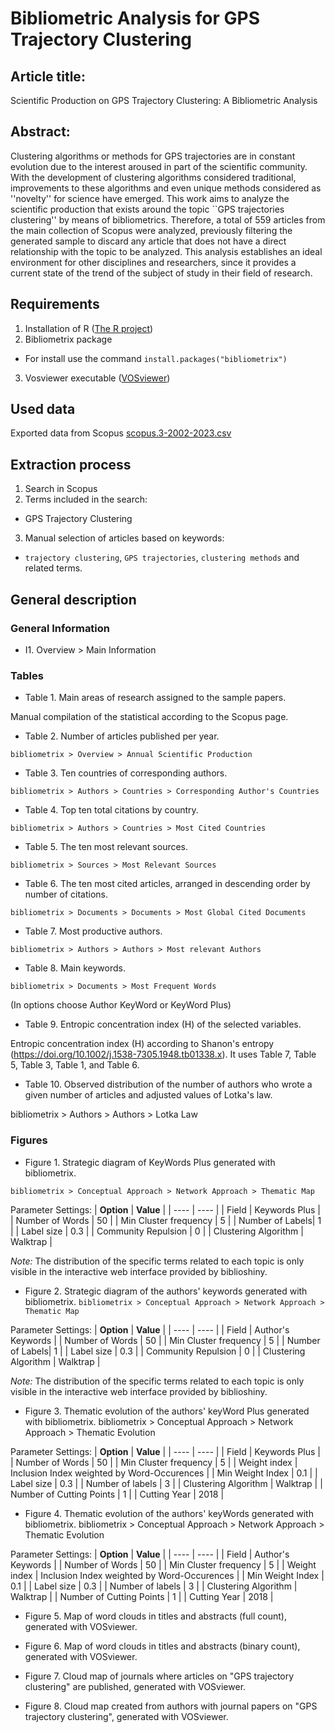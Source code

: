 # Bibliometric Analysis for GPS Trajectory Clustering

## Article title:

Scientific Production on GPS Trajectory Clustering: A Bibliometric Analysis

## Abstract:

Clustering algorithms or methods for GPS trajectories are in constant evolution due to the interest aroused in part of the scientific community. 
With the development of clustering algorithms considered traditional, improvements to these algorithms and even unique methods considered as ''novelty'' for science have emerged. 
This work aims to analyze the scientific production that exists around the topic ``GPS trajectories clustering'' by means of bibliometrics. 
Therefore, a total of 559 articles from the main collection of Scopus were analyzed, previously filtering the generated sample to discard any article that does not have a direct relationship with the topic to be analyzed. 
This analysis establishes an ideal environment for other disciplines and researchers, since it provides a current state of the trend of the subject of study in their field of research.

## Requirements

1. Installation of R ([The R project](https://www.r-project.org/))
2. Bibliometrix package
- For install use the command `install.packages("bibliometrix")`
3. Vosviewer executable ([VOSviewer](https://www.vosviewer.com/))

## Used data

Exported data from Scopus  [scopus.3-2002-2023.csv](https://github.com/gary-reyes-zambrano/Bibliometric-Analysis-for-GPS-Trajectory-Clustering/blob/main/Scopus_Export_2002-2023_(Extracted%20on%2025-jan-2024).csv)

## Extraction process

1. Search in Scopus
2. Terms included in the search:
- GPS Trajectory Clustering
3. Manual selection of articles based on keywords:
- `trajectory clustering`, `GPS trajectories`, `clustering methods` and related terms.

<!-- ### Terminos excluidos -->

## General description

### General Information
- I1. Overview > Main Information

### Tables
- Table 1. Main areas of research assigned to the sample papers.

Manual compilation of the statistical according to the Scopus page.

- Table 2. Number of articles published per year.

`bibliometrix > Overview > Annual Scientific Production`

- Table 3. Ten countries of corresponding authors.

`bibliometrix > Authors > Countries > Corresponding Author's Countries`

- Table 4. Top ten total citations by country.

`bibliometrix > Authors > Countries > Most Cited Countries`

- Table 5. The ten most relevant sources.

`bibliometrix > Sources > Most Relevant Sources`

- Table 6. The ten most cited articles, arranged in descending order by number of citations.

`bibliometrix > Documents > Documents > Most Global Cited Documents`

- Table 7. Most productive authors.

`bibliometrix > Authors > Authors > Most relevant Authors`

- Table 8. Main keywords.

`bibliometrix > Documents > Most Frequent Words`

(In options choose Author KeyWord or KeyWord Plus)

- Table 9. Entropic concentration index (H) of the selected variables.

Entropic concentration index (H) according to Shanon's entropy (https://doi.org/10.1002/j.1538-7305.1948.tb01338.x).
It uses Table 7, Table 5, Table 3, Table 1, and Table 6.

- Table 10. Observed distribution of the number of authors who wrote a given number of articles and adjusted values of Lotka's law.

bibliometrix > Authors > Authors > Lotka Law


### Figures
- Figure 1. Strategic diagram of KeyWords Plus generated with bibliometrix.

`bibliometrix > Conceptual Approach > Network Approach > Thematic Map`

Parameter Settings:
| **Option** | **Value** |
| ---- | ---- |
| Field |  Keywords Plus    |
| Number of Words | 50 |
| Min Cluster frequency | 5 |
| Number of Labels| 1 |
| Label size | 0.3 |
| Community Repulsion | 0 |
| Clustering Algorithm | Walktrap |

*Note:* The distribution of the specific terms related to each topic is only visible in the interactive web interface provided by biblioshiny.

- Figure 2. Strategic diagram of the authors' keywords generated with bibliometrix.
`bibliometrix > Conceptual Approach > Network Approach > Thematic Map`

Parameter Settings:
| **Option** | **Value** |
| ---- | ---- |
| Field | Author's Keywords |
| Number of Words | 50 |
| Min Cluster frequency | 5 |
| Number of Labels| 1 |
| Label size | 0.3 |
| Community Repulsion | 0 |
| Clustering Algorithm | Walktrap |

*Note:* The distribution of the specific terms related to each topic is only visible in the interactive web interface provided by biblioshiny.

- Figure 3. Thematic evolution of the authors' keyWord Plus generated with bibliometrix.
bibliometrix > Conceptual Approach > Network Approach > Thematic Evolution

Parameter Settings:
| **Option** | **Value** |
| ---- | ---- |
| Field |  Keywords Plus |
| Number of Words | 50 |
| Min Cluster frequency | 5 |
| Weight index | Inclusion Index weighted by Word-Occurences |
| Min Weight Index | 0.1 |
| Label size | 0.3 |
| Number of labels | 3 |
| Clustering Algorithm | Walktrap |
| Number of Cutting Points | 1 |
| Cutting Year | 2018 |

- Figure 4. Thematic evolution of the authors' keyWords generated with bibliometrix.
bibliometrix > Conceptual Approach > Network Approach > Thematic Evolution

Parameter Settings:
| **Option** | **Value** |
| ---- | ---- |
| Field | Author's Keywords |
| Number of Words | 50 |
| Min Cluster frequency | 5 |
| Weight index | Inclusion Index weighted by Word-Occurences |
| Min Weight Index | 0.1 |
| Label size | 0.3 |
| Number of labels | 3 |
| Clustering Algorithm | Walktrap |
| Number of Cutting Points | 1 |
| Cutting Year | 2018 |

- Figure 5. Map of word clouds in titles and abstracts (full count), generated with VOSviewer.


- Figure 6. Map of word clouds in titles and abstracts (binary count), generated with VOSviewer.


- Figure 7. Cloud map of journals where articles on "GPS trajectory clustering" are published, generated with VOSviewer.


- Figure 8. Cloud map created from authors with journal papers on "GPS trajectory clustering", generated with VOSviewer.

